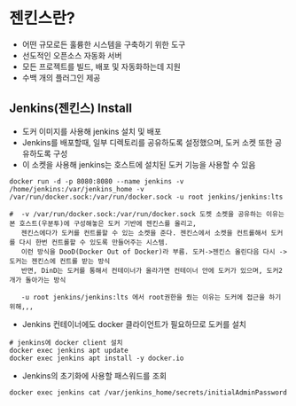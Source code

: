 # 젠킨스란?
- 어떤 규모로든 훌륭한 시스템을 구축하기 위한 도구
- 선도적인 오픈소스 자동화 서버
- 모든 프로젝트를 빌드, 배포 및 자동화하는데 지원 
- 수백 개의 플러그인 제공

## Jenkins(젠킨스) Install
- 도커 이미지를 사용해 jenkins 설치 및 배포
- Jenkins를 배포할때, 일부 디렉토리를 공유하도록 설정했으며, 도커 소켓 또한 공유하도록 구성
- 이 소켓을 사용해 jenkins는 호스트에 설치된 도커 기능을 사용할 수 있음

```
docker run -d -p 8080:8080 --name jenkins -v /home/jenkins:/var/jenkins_home -v /var/run/docker.sock:/var/run/docker.sock -u root jenkins/jenkins:lts

#  -v /var/run/docker.sock:/var/run/docker.sock 도켓 소켓을 공유하는 이유는 본 호스트(우분투)에 구성해놓은 도커 기반에 젠킨스를 올리고,
   젠킨스에다가 도커를 컨트롤할 수 있는 소켓을 준다. 젠킨스에서 소켓을 컨트롤해서 도커를 다시 한번 컨트롤할 수 있도록 만들어주는 시스템.
   이런 방식을 DooD(Docker Out of Docker)라 부름. 도커->젠킨스 올린다음 다시 ->도커는 젠킨스에 컨트롤 받는 방식
   반면, DinD는 도커를 통해서 컨테이너가 올라가면 컨테이너 안에 도커가 있으며, 도커2개가 돌아가는 방식
   
   -u root jenkins/jenkins:lts 에서 root권한을 줬는 이유는 도커에 접근을 하기 위해,,,
```

- Jenkins 컨테이너에도 docker 클라이언트가 필요하므로 도커를 설치
```
# jenkins에 docker client 설치
docker exec jenkins apt update
docker exec jenkins apt install -y docker.io
```

- Jenkins의 초기화에 사용할 패스워드를 조회
```
docker exec jenkins cat /var/jenkins_home/secrets/initialAdminPassword
```
